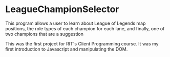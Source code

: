 # LeagueChampionSelector
This program allows a user to learn about League of Legends map positions, the role types of each champion for each lane, and finally, one of two champions that are a suggestion 


This was the first project for RIT's Client Programming course.  It was my first introduction to Javascript and manipulating the DOM.
